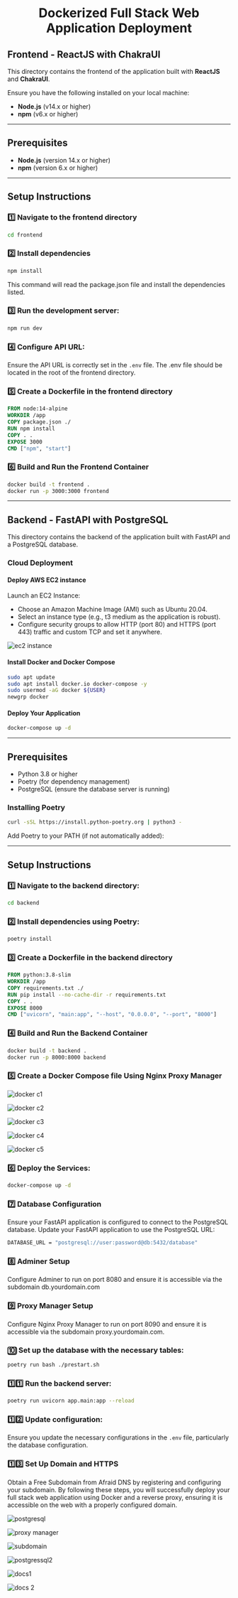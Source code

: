 <h1 align="center" id="title">Dockerized Full Stack Web Application Deployment</h1>

## Frontend - ReactJS with ChakraUI

This directory contains the frontend of the application built with **ReactJS** and **ChakraUI**.

<p id="description">Ensure you have the following installed on your local machine:</p>

- **Node.js** (v14.x or higher)  
- **npm** (v6.x or higher)  

---

## Prerequisites

- **Node.js** (version 14.x or higher)  
- **npm** (version 6.x or higher)  

---

## Setup Instructions

### 1️⃣ Navigate to the frontend directory  
```sh
cd frontend
```

### 2️⃣ Install dependencies
```sh
npm install
```

This command will read the package.json file and install the dependencies listed.

### 3️⃣ Run the development server:
```sh
npm run dev
```

### 4️⃣ Configure API URL:
Ensure the API URL is correctly set in the `.env` file. The .env file should be located in the root of the frontend directory.

### 5️⃣ Create a Dockerfile in the frontend directory
```dockerfile
FROM node:14-alpine
WORKDIR /app
COPY package.json ./
RUN npm install
COPY . .
EXPOSE 3000
CMD ["npm", "start"]
```

### 6️⃣ Build and Run the Frontend Container
```sh
docker build -t frontend .
docker run -p 3000:3000 frontend
```

---

## Backend - FastAPI with PostgreSQL

This directory contains the backend of the application built with FastAPI and a PostgreSQL database.

### Cloud Deployment

#### Deploy AWS EC2 instance

Launch an EC2 Instance:
- Choose an Amazon Machine Image (AMI) such as Ubuntu 20.04.
- Select an instance type (e.g., t3 medium as the application is robust).
- Configure security groups to allow HTTP (port 80) and HTTPS (port 443) traffic and custom TCP and set it anywhere.

![ec2 instance](https://github.com/Iyewumi-Adesupo/Dockerized-Full-Stack-Web-Application-Deployment/assets/135404420/3f5df5c0-a7c6-4b9a-9abb-c8206581e974)

#### Install Docker and Docker Compose
```sh
sudo apt update
sudo apt install docker.io docker-compose -y
sudo usermod -aG docker ${USER}
newgrp docker
```

#### Deploy Your Application
```sh
docker-compose up -d
```

---

## Prerequisites
- Python 3.8 or higher
- Poetry (for dependency management)
- PostgreSQL (ensure the database server is running)

### Installing Poetry
```sh
curl -sSL https://install.python-poetry.org | python3 -
```
Add Poetry to your PATH (if not automatically added):

---

## Setup Instructions

### 1️⃣ Navigate to the backend directory:
```sh
cd backend
```

### 2️⃣ Install dependencies using Poetry:
```sh
poetry install
```

### 3️⃣ Create a Dockerfile in the backend directory
```dockerfile
FROM python:3.8-slim
WORKDIR /app
COPY requirements.txt ./
RUN pip install --no-cache-dir -r requirements.txt
COPY . .
EXPOSE 8000
CMD ["uvicorn", "main:app", "--host", "0.0.0.0", "--port", "8000"]
```

### 4️⃣ Build and Run the Backend Container
```sh
docker build -t backend .
docker run -p 8000:8000 backend
```

### 5️⃣ Create a Docker Compose file Using Nginx Proxy Manager

![docker c1](https://github.com/Iyewumi-Adesupo/Dockerized-Full-Stack-Web-Application-Deployment/assets/135404420/9f766f1c-e7d5-4f3a-81aa-1efd05c083ad)

![docker c2](https://github.com/Iyewumi-Adesupo/Dockerized-Full-Stack-Web-Application-Deployment/assets/135404420/1da81442-6865-47e5-88a6-13f8480abcac)

![docker c3](https://github.com/Iyewumi-Adesupo/Dockerized-Full-Stack-Web-Application-Deployment/assets/135404420/5ff72e12-5aa5-4a58-a3e5-58d64278816b)

![docker c4](https://github.com/Iyewumi-Adesupo/Dockerized-Full-Stack-Web-Application-Deployment/assets/135404420/cac8b19d-6866-4b05-90e5-a3d55dd61e77)

![docker c5](https://github.com/Iyewumi-Adesupo/Dockerized-Full-Stack-Web-Application-Deployment/assets/135404420/9291a744-6f6b-4232-8f18-777da24b6b75)

### 6️⃣ Deploy the Services:
```sh
docker-compose up -d
```

### 7️⃣ Database Configuration
Ensure your FastAPI application is configured to connect to the PostgreSQL database. Update your FastAPI application to use the PostgreSQL URL:
```sh
DATABASE_URL = "postgresql://user:password@db:5432/database"
```

### 8️⃣ Adminer Setup
Configure Adminer to run on port 8080 and ensure it is accessible via the subdomain db.yourdomain.com

### 9️⃣ Proxy Manager Setup
Configure Nginx Proxy Manager to run on port 8090 and ensure it is accessible via the subdomain proxy.yourdomain.com.

### 🔟 Set up the database with the necessary tables:
```sh
poetry run bash ./prestart.sh
```

### 1️⃣1️⃣ Run the backend server:
```sh
poetry run uvicorn app.main:app --reload
```

### 1️⃣2️⃣ Update configuration:
Ensure you update the necessary configurations in the `.env` file, particularly the database configuration.

### 1️⃣3️⃣ Set Up Domain and HTTPS
Obtain a Free Subdomain from Afraid DNS by registering and configuring your subdomain. By following these steps, you will successfully deploy your full stack web application using Docker and a reverse proxy, ensuring it is accessible on the web with a properly configured domain.

![postgresql](https://github.com/Iyewumi-Adesupo/Dockerized-Full-Stack-Web-Application-Deployment/assets/135404420/f1e1e906-cef0-45b9-bc96-95f754ae646b)

![proxy manager](https://github.com/Iyewumi-Adesupo/Dockerized-Full-Stack-Web-Application-Deployment/assets/135404420/d676d8f0-a6f7-4a9d-9f88-66ca538bbedb)

![subdomain](https://github.com/Iyewumi-Adesupo/Dockerized-Full-Stack-Web-Application-Deployment/assets/135404420/844d3961-fde0-412c-b01a-40143c119b17)

![postgressql2](https://github.com/Iyewumi-Adesupo/Dockerized-Full-Stack-Web-Application-Deployment/assets/135404420/de640cba-cba1-4856-a996-7378c3ba27fc)

![docs1](https://github.com/Iyewumi-Adesupo/Dockerized-Full-Stack-Web-Application-Deployment/assets/135404420/91ec2ce4-54e6-4655-80b1-d3b6e9ae8e91)

![docs 2](https://github.com/Iyewumi-Adesupo/Dockerized-Full-Stack-Web-Application-Deployment/assets/135404420/04f7a502-e08e-49f9-9ad1-0e9591ef1e9a)

